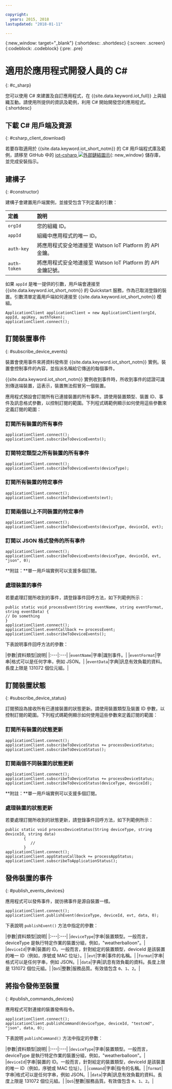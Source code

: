 ```yaml
---

copyright:
  years: 2015, 2018
lastupdated: "2018-01-11"

---
```


  {:new_window: target="_blank"}
{:shortdesc: .shortdesc}
{:screen: .screen}
{:codeblock: .codeblock}
{:pre: .pre}


# 適用於應用程式開發人員的 C#
{: #c_sharp}


您可以使用 C# 來建置及自訂應用程式，在 {{site.data.keyword.iot_full}} 上與組織互動。請使用所提供的資訊及範例，利用 C# 開始開發您的應用程式。
{:shortdesc}

## 下載 C# 用戶端及資源
{: #csharp_client_download}

若要存取適用於 {{site.data.keyword.iot_short_notm}} 的 C# 用戶端程式庫及範例，請移至 GitHub 中的 [iot-csharp ![外部鏈結圖示](../../../../icons/launch-glyph.svg "外部鏈結圖示")](https://github.com/ibm-watson-iot/iot-csharp){: new_window} 儲存庫，並完成安裝指示。


## 建構子
{: #constructor}

建構子會建置用戶端實例，並接受包含下列定義的引數：

|定義|說明|
|:---|:---|
|`orgId`   |您的組織 ID。|
|`appId`   |組織中應用程式的唯一 ID。|
|`auth-key`   |將應用程式安全地連接至 Watson IoT Platform 的 API 金鑰。|
|`auth-token`   |將應用程式安全地連接至 Watson IoT Platform 的 API 金鑰記號。|

如果 `appId` 是唯一提供的引數，用戶端會連接至 {{site.data.keyword.iot_short_notm}} 的 Quickstart 服務，作為已取消登錄的裝置。引數清單定義用戶端如何連接至 {{site.data.keyword.iot_short_notm}} 模組。

```
ApplicationClient applicationClient = new ApplicationClient(orgId, appId, apiKey, authToken);  
applicationClient.connect();
```


## 訂閱裝置事件
{: #subscribe_device_events}

裝置會使用事件來將資料發佈至 {{site.data.keyword.iot_short_notm}} 實例。裝置會控制事件的內容，並指派名稱給它傳送的每個事件。

{{site.data.keyword.iot_short_notm}} 實例收到事件時，所收到事件的認證可識別傳送端裝置，這表示，裝置無法假冒另一個裝置。

應用程式預設會訂閱所有已連接裝置的所有事件。請使用裝置類型、裝置 ID、事件及訊息格式參數，以控制訂閱的範圍。下列程式碼範例顯示如何使用這些參數來定義訂閱的範圍：

### 訂閱所有裝置的所有事件

```
applicationClient.connect();
applicationClient.subscribeToDeviceEvents();
```

### 訂閱特定類型之所有裝置的所有事件

```
applicationClient.connect();
applicationClient.subscribeToDeviceEvents(deviceType);
```

### 訂閱所有裝置的特定事件

```
applicationClient.connect();
applicationClient.subscribeToDeviceEvents(evt);
```

###  訂閱兩個以上不同裝置的特定事件

```
applicationClient.connect();
applicationClient.subscribeToDeviceEvents(deviceType, deviceId, evt);
```

### 訂閱以 JSON 格式發佈的所有事件

```
applicationClient.connect();
applicationClient.subscribeToDeviceEvents(deviceType, deviceId, evt, "json", 0);
```

**附註：**單一用戶端實例可以支援多個訂閱。

### 處理裝置的事件

若要處理訂閱所收到的事件，請登錄事件回呼方法，如下列範例所示：

```
public static void processEvent(String eventName, string eventFormat, string eventData) {
// Do something
}
applicationClient.connect();
applicationClient.eventCallback += processEvent;
applicationClient.subscribeToDeviceEvents();
```
下表說明事件回呼方法的參數：



|參數|資料類型|說明|
|:---|:---|
|`eventName`|字串|識別事件。|
|`eventFormat`|字串|格式可以是任何字串，例如 JSON。|
|`eventData`|字典|訊息有效負載的資料。長度上限是 131072 個位元組。|


## 訂閱裝置狀態
{: #subscribe_device_status}

訂閱預設為接收所有已連接裝置的狀態更新。請使用裝置類型及裝置 ID 參數，以控制訂閱的範圍。下列程式碼範例顯示如何使用這些參數來定義訂閱的範圍：

### 訂閱所有裝置的狀態更新

```
applicationClient.connect();
applicationClient.subscribeToDeviceStatus += processDeviceStatus;
applicationClient.subscribeToDeviceStatus();
```

### 訂閱兩個不同裝置的狀態更新

```
applicationClient.connect();
applicationClient.subscribeToDeviceStatus += processDeviceStatus;
applicationClient.subscribeToDeviceStatus(deviceType, deviceId);
```

**附註：**單一用戶端實例可以支援多個訂閱。

### 處理裝置的狀態更新

若要處理訂閱所收到的狀態更新，請登錄事件回呼方法，如下列範例所示：

```
public static void processDeviceStatus(String deviceType, string deviceId, string data)
        {
           //
        }
applicationClient.connect();
applicationClient.appStatusCallback += processAppStatus;
applicationClient.subscribeToApplicationStatus();
```

## 發佈裝置的事件
{: #publish_events_devices}

應用程式可以發佈事件，就彷彿事件是源自裝置一樣。

```
applicationClient.connect();
applicationClient.publishEvent(deviceType, deviceId, evt, data, 0);

```

下表說明 `publishEvent()` 方法中指定的參數：

|參數|資料類型|說明|
|:---|:---|
|`deviceType`|字串|裝置類型。一般而言，deviceType 是執行特定作業的裝置分組，例如，"weatherballoon"。|
|`deviceId`|字串|裝置的 ID。一般而言，針對給定的裝置類型，deviceId 是該裝置的唯一 ID（例如，序號或 MAC 位址）。|
|`evt`|字串|事件的名稱。|
|`format`|字串|格式可以是任何字串，例如 JSON。|
|`data`|字典|訊息有效負載的資料。長度上限是 131072 個位元組。|
|`QoS`|整數|服務品質。有效值包含 `0`、`1`、`2`。|


## 將指令發佈至裝置
{: #publish_commands_devices}

應用程式可對連接的裝置發佈指令。

```
applicationClient.connect();
applicationClient.publishCommand(deviceType, deviceId, "testcmd", "json", data, 0);
```
下表說明 `publishCommand()` 方法中指定的參數：



|參數|資料類型|說明|
|:---|:---|
|`deviceType`|字串|裝置類型。一般而言，deviceType 是執行特定作業的裝置分組，例如，"weatherballoon"。|
|`deviceId`|字串|裝置的 ID。一般而言，針對給定的裝置類型，deviceId 是該裝置的唯一 ID（例如，序號或 MAC 位址）。|
|`command`|字串|指令的名稱。|
|`format`|字串|格式可以是任何字串，例如 JSON。|
|`data`|字典|訊息有效負載的資料。長度上限是 131072 個位元組。|
|`QoS`|整數|服務品質。有效值包含 `0`、`1`、`2`。|
